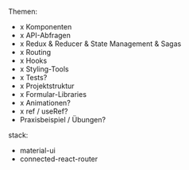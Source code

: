 Themen:

- x Komponenten
- x API-Abfragen
- x Redux & Reducer & State Management & Sagas
- x Routing
- x Hooks
- x Styling-Tools
- x Tests?
- x Projektstruktur
- x Formular-Libraries
- x Animationen?
- x ref / useRef?
- Praxisbeispiel / Übungen?

stack:

- material-ui
- connected-react-router
